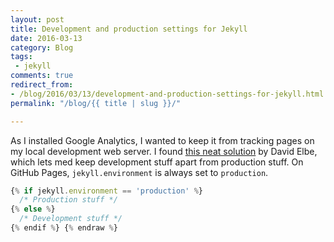 ```yaml
---
layout: post
title: Development and production settings for Jekyll
date: 2016-03-13
category: Blog
tags:
 - jekyll
comments: true
redirect_from:
- /blog/2016/03/13/development-and-production-settings-for-jekyll.html
permalink: "/blog/{{ title | slug }}/"

---
```


As I installed Google Analytics, I wanted to keep it from tracking pages on my local development web server. I found [this neat solution](http://david.elbe.me/jekyll/2015/06/08/jekyll-different-settings-production-github-and-development.html) by David Elbe, which lets med keep development stuff apart from production stuff. On GitHub Pages,  <code>jekyll.environment</code> is always set to <code>production</code>.

```js {% raw %}
{% if jekyll.environment == 'production' %}
  /* Production stuff */
{% else %}
  /* Development stuff */
{% endif %} {% endraw %}
```
